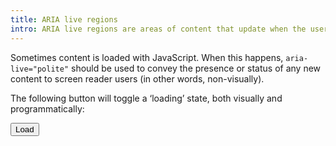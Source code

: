 ```yaml
---
title: ARIA live regions
intro: ARIA live regions are areas of content that update when the user interacts with something else on the page. Typically, focus is not drawn to the live region content and instead stays where it was when the user triggered the change
---
```


<style>
  [id="loading"] {
    display: none;
  }
  .open {
    display: block;
  }
</style>

Sometimes content is loaded with JavaScript. When this happens, `aria-live="polite"` should be used to convey the presence or status of any new content to screen reader users (in other words, non-visually).

The following button will toggle a ‘loading’ state, both visually and programmatically:

<button id="load">Load</button>
<div id="loading" aria-live="polite" aria-busy="true">Loading</div>

<script>
    const loadButton = document.querySelector("#load");
    const loadingContent = document.querySelector("#loading");
    loadButton.addEventListener("click", () => {
        loadingContent.classList.toggle("open");
    });
</script>

